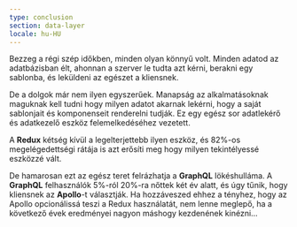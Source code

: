 ```yaml
---
type: conclusion
section: data-layer
locale: hu-HU
---
```

 Bezzeg a régi szép időkben, minden olyan könnyű volt. Minden adatod az adatbázisban élt, ahonnan a szerver le tudta azt kérni, berakni egy sablonba, és leküldeni az egészet a kliensnek.

De a dolgok már nem ilyen egyszerűek. Manapság az alkalmatásoknak maguknak kell tudni hogy milyen adatot akarnak lekérni, hogy a saját sablonjait és komponenseit renderelni tudják. Ez egy egész sor adatlekérő és adatkezelő eszköz felemelkedéséhez vezetett.

A **Redux** kétség kívül a legelterjettebb ilyen eszköz, és 82%-os megelégedettségi rátája is azt erősíti meg hogy milyen tekintélyessé eszközzé vált.

De hamarosan ezt az egész teret felrázhatja a **GraphQL** lökéshulláma. A **GraphQL** felhasználók 5%-ról 20%-ra nőttek két év alatt, és úgy tűnik, hogy kliensnek az **Apollo**-t választják. Ha hozzáveszed ehhez a tényhez, hogy az Apollo opcionálissá teszi a Redux használatát, nem lenne meglepő, ha a következő évek eredményei nagyon máshogy kezdenének kinézni…